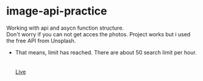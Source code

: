 # image-api-practice
Working with api and asycn function structure.<br>
Don't worry if you can not get acces the photos. Project works but i used the free API from Unsplash.<br>
* That means, limit has reached. There are about 50 search limit per hour. <br><br><br>
<a href="https://image-finder-sage.vercel.app">Live</a>
